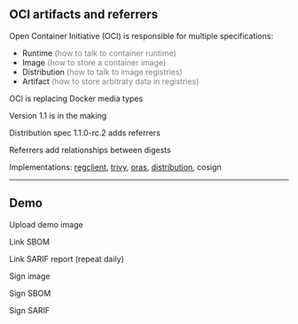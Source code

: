 ## OCI artifacts and referrers

Open Container Initiative (OCI) is responsible for multiple specifications:

- Runtime <span style="color: grey;">(how to talk to container runtime)</span> [](https://github.com/opencontainers/runtime-spec)
- Image <span style="color: grey;">(how to store a container image)</span> [](https://github.com/opencontainers/image-spec)
- Distribution <span style="color: grey;">(how to talk to image registries)</span> [](https://github.com/opencontainers/distribution-spec)
- Artifact <span style="color: grey;">(how to store arbitraty data in registries)</span> [](https://github.com/opencontainers/artifacts)

OCI is replacing Docker media types

Version 1.1 is in the making

Distribution spec 1.1.0-rc.2 [](https://github.com/opencontainers/distribution-spec/blob/v1.1.0-rc.2/spec.md) adds referrers

Referrers add relationships between digests

Implementations: [regclient](https://github.com/regclient/regclient/blob/main/docs/regctl.md#artifact-commands), [trivy](https://github.com/aquasecurity/trivy-plugin-referrer), [oras](https://oras.land/docs/cli/reference_types/#discovering-artifact-references), [distribution](https://github.com/oras-project/distribution), cosign [](https://github.com/sigstore/cosign/blob/v2.0.2/doc/cosign_sign.md?plain=1#L94)

---

## Demo [<i class="fa fa-comment-code"></i>](https://github.com/nicholasdille/container-slides/blob/master/060_security/11_artifacts/referrers.demo "referrers.demo")

Upload demo image

Link SBOM

Link SARIF report (repeat daily)

Sign image

Sign SBOM

Sign SARIF
